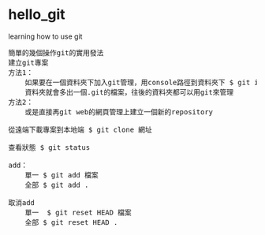 # hello_git
learning how to use git
<pre>
簡單的幾個操作git的實用發法
建立git專案
方法1：
	如果要在一個資料夾下加入git管理，用console路徑到資料夾下 $ git init
	資料夾就會多出一個.git的檔案，往後的資料夾都可以用git來管理
方法2：
	或是直接再git web的網頁管理上建立一個新的repository

從遠端下載專案到本地端 $ git clone 網址

查看狀態 $ git status

add：  
	單一 $ git add 檔案
	全部 $ git add .

取消add
	單一	$ git reset HEAD 檔案
	全部 $ git reset HEAD .



</pre>